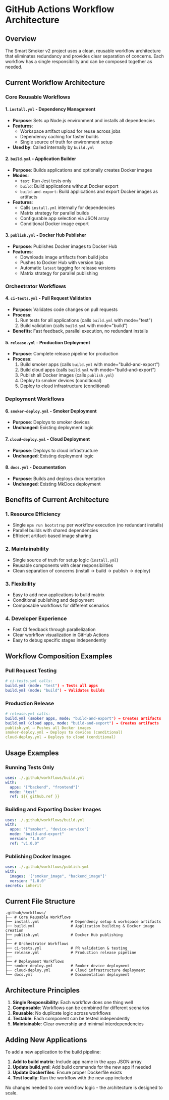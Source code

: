 # GitHub Actions Workflow Architecture

## Overview
The Smart Smoker v2 project uses a clean, reusable workflow architecture that eliminates redundancy and provides clear separation of concerns. Each workflow has a single responsibility and can be composed together as needed.

## Current Workflow Architecture

### Core Reusable Workflows

#### 1. `install.yml` - Dependency Management
- **Purpose**: Sets up Node.js environment and installs all dependencies
- **Features**:
  - Workspace artifact upload for reuse across jobs
  - Dependency caching for faster builds
  - Single source of truth for environment setup
- **Used by**: Called internally by `build.yml`

#### 2. `build.yml` - Application Builder
- **Purpose**: Builds applications and optionally creates Docker images
- **Modes**:
  - `test`: Run Jest tests only
  - `build`: Build applications without Docker export
  - `build-and-export`: Build applications and export Docker images as artifacts
- **Features**:
  - Calls `install.yml` internally for dependencies
  - Matrix strategy for parallel builds
  - Configurable app selection via JSON array
  - Conditional Docker image export

#### 3. `publish.yml` - Docker Hub Publisher
- **Purpose**: Publishes Docker images to Docker Hub
- **Features**:
  - Downloads image artifacts from build jobs
  - Pushes to Docker Hub with version tags
  - Automatic `latest` tagging for release versions
  - Matrix strategy for parallel publishing

### Orchestrator Workflows

#### 4. `ci-tests.yml` - Pull Request Validation
- **Purpose**: Validates code changes on pull requests
- **Process**:
  1. Run tests for all applications (calls `build.yml` with mode="test")
  2. Build validation (calls `build.yml` with mode="build")
- **Benefits**: Fast feedback, parallel execution, no redundant installs

#### 5. `release.yml` - Production Deployment
- **Purpose**: Complete release pipeline for production
- **Process**:
  1. Build smoker apps (calls `build.yml` with mode="build-and-export")
  2. Build cloud apps (calls `build.yml` with mode="build-and-export") 
  3. Publish all Docker images (calls `publish.yml`)
  4. Deploy to smoker devices (conditional)
  5. Deploy to cloud infrastructure (conditional)

### Deployment Workflows

#### 6. `smoker-deploy.yml` - Smoker Deployment
- **Purpose**: Deploys to smoker devices
- **Unchanged**: Existing deployment logic

#### 7. `cloud-deploy.yml` - Cloud Deployment  
- **Purpose**: Deploys to cloud infrastructure
- **Unchanged**: Existing deployment logic

#### 8. `docs.yml` - Documentation
- **Purpose**: Builds and deploys documentation
- **Unchanged**: Existing MkDocs deployment

## Benefits of Current Architecture

### 1. **Resource Efficiency**
- Single `npm run bootstrap` per workflow execution (no redundant installs)
- Parallel builds with shared dependencies
- Efficient artifact-based image sharing

### 2. **Maintainability**
- Single source of truth for setup logic (`install.yml`)
- Reusable components with clear responsibilities
- Clean separation of concerns (install → build → publish → deploy)

### 3. **Flexibility**
- Easy to add new applications to build matrix
- Conditional publishing and deployment
- Composable workflows for different scenarios

### 4. **Developer Experience**
- Fast CI feedback through parallelization
- Clear workflow visualization in GitHub Actions
- Easy to debug specific stages independently

## Workflow Composition Examples

### Pull Request Testing
```yaml
# ci-tests.yml calls:
build.yml (mode: "test") → Tests all apps
build.yml (mode: "build") → Validates builds
```

### Production Release
```yaml
# release.yml calls:
build.yml (smoker apps, mode: "build-and-export") → Creates artifacts
build.yml (cloud apps, mode: "build-and-export") → Creates artifacts
publish.yml → Pushes all Docker images
smoker-deploy.yml → Deploys to devices (conditional)
cloud-deploy.yml → Deploys to cloud (conditional)
```

## Usage Examples

### Running Tests Only
```yaml
uses: ./.github/workflows/build.yml
with:
  apps: '["backend", "frontend"]'
  mode: "test"
  ref: ${{ github.ref }}
```

### Building and Exporting Docker Images
```yaml
uses: ./.github/workflows/build.yml
with:
  apps: '["smoker", "device-service"]'
  mode: "build-and-export"
  version: "1.0.0"
  ref: "v1.0.0"
```

### Publishing Docker Images
```yaml
uses: ./.github/workflows/publish.yml
with:
  images: '["smoker_image", "backend_image"]'
  version: "1.0.0"
secrets: inherit
```

## Current File Structure

```
.github/workflows/
├── # Core Reusable Workflows
├── install.yml              # Dependency setup & workspace artifacts
├── build.yml                # Application building & Docker image creation
├── publish.yml              # Docker Hub publishing
├── 
├── # Orchestrator Workflows  
├── ci-tests.yml             # PR validation & testing
├── release.yml              # Production release pipeline
├── 
├── # Deployment Workflows
├── smoker-deploy.yml        # Smoker device deployment
├── cloud-deploy.yml         # Cloud infrastructure deployment
└── docs.yml                 # Documentation deployment
```

## Architecture Principles

1. **Single Responsibility**: Each workflow does one thing well
2. **Composable**: Workflows can be combined for different scenarios  
3. **Reusable**: No duplicate logic across workflows
4. **Testable**: Each component can be tested independently
5. **Maintainable**: Clear ownership and minimal interdependencies

## Adding New Applications

To add a new application to the build pipeline:

1. **Add to build matrix**: Include app name in the `apps` JSON array
2. **Update build.yml**: Add build commands for the new app if needed
3. **Update Dockerfiles**: Ensure proper Dockerfile exists
4. **Test locally**: Run the workflow with the new app included

No changes needed to core workflow logic - the architecture is designed to scale.
